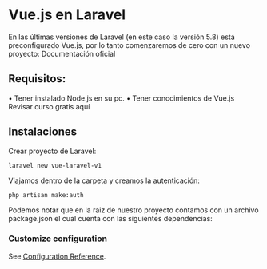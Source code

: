 # Vue.js en Laravel
En las últimas versiones de Laravel (en este caso la versión 5.8) está preconfigurado Vue.js, por lo tanto comenzaremos de cero con un nuevo proyecto: Documentación oficial

## Requisitos:
•	Tener instalado Node.js en su pc.
•	Tener conocimientos de Vue.js Revisar curso gratis aquí

## Instalaciones
Crear proyecto de Laravel:
```
laravel new vue-laravel-v1
```

Viajamos dentro de la carpeta y creamos la autenticación:

```
php artisan make:auth
```

Podemos notar que en la raiz de nuestro proyecto contamos con un archivo package.json el cual cuenta con las siguientes dependencias:

### Customize configuration
See [Configuration Reference](https://cli.vuejs.org/config/).
